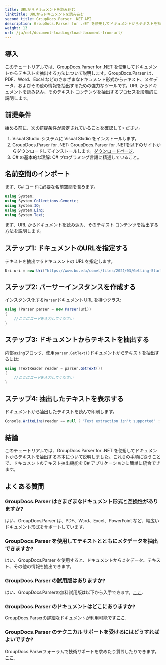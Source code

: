 ```yaml
---
title: URLからドキュメントを読み込む
linktitle: URLからドキュメントを読み込む
second_title: GroupDocs.Parser .NET API
description: GroupDocs.Parser for .NET を使用してドキュメントからテキストを抽出する方法を学習します。このチュートリアルでは、URL からドキュメントを読み込み、テキストを抽出する手順を段階的に説明します。
weight: 13
url: /ja/net/document-loading/load-document-from-url/
---
```

## 導入
このチュートリアルでは、GroupDocs.Parser for .NET を使用してドキュメントからテキストを抽出する方法について説明します。GroupDocs.Parser は、PDF、Word、Excel などのさまざまなドキュメント形式からテキスト、メタデータ、およびその他の情報を抽出するための強力なツールです。URL からドキュメントを読み込み、そのテキスト コンテンツを抽出するプロセスを段階的に説明します。
## 前提条件
始める前に、次の前提条件が設定されていることを確認してください。
1. Visual Studio: システムに Visual Studio をインストールします。
2.  GroupDocs.Parser for .NET: GroupDocs.Parser for .NETを以下のサイトからダウンロードしてインストールします。[ダウンロードページ](https://releases.groupdocs.com/parser/net/).
3. C# の基本的な理解: C# プログラミング言語に精通していること。

## 名前空間のインポート
まず、C# コードに必要な名前空間を含めます。
```csharp
using System;
using System.Collections.Generic;
using System.IO;
using System.Linq;
using System.Text;
```

まず、URL からドキュメントを読み込み、そのテキスト コンテンツを抽出する方法を説明します。
## ステップ1: ドキュメントのURLを指定する
テキストを抽出するドキュメントの URL を指定します。
```csharp
Uri uri = new Uri("https://www.bu.edu/csmet/files/2021/03/Getting-Started-with-SQLite.pdf");
```
## ステップ2: パーサーインスタンスを作成する
インスタンス化する`Parser`ドキュメント URL を持つクラス:
```csharp
using (Parser parser = new Parser(uri))
{
    //ここにコードを入力してください
}
```
## ステップ3: ドキュメントからテキストを抽出する
内部`using`ブロック、使用`parser.GetText()`ドキュメントからテキストを抽出するには:
```csharp
using (TextReader reader = parser.GetText())
{
    //ここにコードを入力してください
}
```
## ステップ4: 抽出したテキストを表示する
ドキュメントから抽出したテキストを読んで印刷します。
```csharp
Console.WriteLine(reader == null ? "Text extraction isn't supported" : reader.ReadToEnd());
```

## 結論
このチュートリアルでは、GroupDocs.Parser for .NET を使用してドキュメントからテキストを抽出する基本について説明しました。これらの手順に従うことで、ドキュメントのテキスト抽出機能を C# アプリケーションに簡単に統合できます。

## よくある質問
### GroupDocs.Parser はさまざまなドキュメント形式と互換性がありますか?
はい、GroupDocs.Parser は、PDF、Word、Excel、PowerPoint など、幅広いドキュメント形式をサポートしています。
### GroupDocs.Parser を使用してテキストとともにメタデータを抽出できますか?
はい、GroupDocs.Parser を使用すると、ドキュメントからメタデータ、テキスト、その他の情報を抽出できます。
### GroupDocs.Parser の試用版はありますか?
はい、GroupDocs.Parserの無料試用版は以下から入手できます。[ここ](https://releases.groupdocs.com/).
### GroupDocs.Parser のドキュメントはどこにありますか?
 GroupDocs.Parserの詳細なドキュメントが利用可能です[ここ](https://tutorials.groupdocs.com/parser/net/).
### GroupDocs.Parser のテクニカル サポートを受けるにはどうすればよいですか?
GroupDocs.Parserフォーラムで技術サポートを求めたり質問したりできます。[ここ](https://forum.groupdocs.com/c/parser/17).